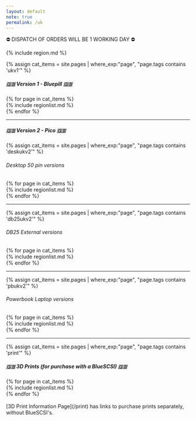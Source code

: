 ```yaml
---
layout: default
note: true
permalink: /uk
---
```

&#9940; DISPATCH OF ORDERS WILL BE 1 WORKING DAY &#9940;

{% include region.md %}

{% assign cat_items = site.pages |  where_exp:"page", "page.tags contains 'ukv1'" %}
##### 🇬🇧 Version 1 - Bluepill 🇬🇧

<div class="container">
<div class="row">
	{% for page in cat_items %}
<div class="col-md-6" markdown="1">
{% include regionlist.md %}
</div>
	  {% endfor %}
</div>
</div>
<hr>

##### 🇬🇧 Version 2 - Pico 🇬🇧
{% assign cat_items = site.pages |  where_exp:"page", "page.tags contains 'deskukv2'" %}
###### Desktop 50 pin versions
<div class="container">
<div class="row">
	{% for page in cat_items %}
<div class="col-md-6" markdown="1">
{% include regionlist.md %}
</div>
	  {% endfor %}
</div>
</div>
<hr>
{% assign cat_items = site.pages |  where_exp:"page", "page.tags contains 'db25ukv2'" %}

###### DB25 External versions
<div class="container">
<div class="row">
	{% for page in cat_items %}
<div class="col-md-6" markdown="1">
{% include regionlist.md %}
</div>
	  {% endfor %}
</div>
</div>
<hr>
{% assign cat_items = site.pages |  where_exp:"page", "page.tags contains 'pbukv2'" %}

###### Powerbook Laptop versions
<div class="container">
<div class="row">
	{% for page in cat_items %}
<div class="col-md-6" markdown="1">
{% include regionlist.md %}
</div>
	  {% endfor %}
</div>
</div>
<hr>

{% assign cat_items = site.pages |  where_exp:"page", "page.tags contains 'print'" %}

##### 🇬🇧 3D Prints (for purchase with a BlueSCSI) 🇬🇧
<div class="container">
<div class="row">
	{% for page in cat_items %}
<div class="col-md-6" markdown="1">
{% include regionlist.md %}
</div>
	  {% endfor %}
</div>
</div>
<br>
[3D Print Information Page](/print) has links to purchase prints separately, without BlueSCSI's.